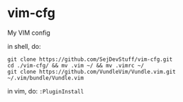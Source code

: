 # vim-cfg
My VIM config

in shell, do:
```
git clone https://github.com/SejDevStuff/vim-cfg.git
cd ./vim-cfg/ && mv .vim ~/ && mv .vimrc ~/
git clone https://github.com/VundleVim/Vundle.vim.git ~/.vim/bundle/Vundle.vim

```

in vim, do:
```:PluginInstall```
